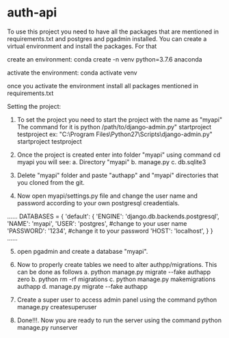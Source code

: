 # auth-api

To use this project you need to have all the packages that are mentioned in requirements.txt and postgres and pgadmin installed.
You can create a virtual environment and install the packages. For that

create an environment:
conda create -n venv python=3.7.6 anaconda

activate the environment:
conda activate venv

once you activate the environment install all packages mentioned in requirements.txt

Setting the project:

1. To set the project you need to start the project with the name as "myapi"
The command for it is python /path/to/django-admin.py" startproject testproject
ex:  "C:\Program Files\Python27\Scripts\django-admin.py" startproject testproject

2. Once the project is created enter into folder "myapi" using command cd myapi
        you will see:
            a.  Directory "myapi"
            b.  manage.py
            c.  db.sqlite3

3. Delete "myapi" folder and paste "authapp" and "myapi" directories that you cloned from the git.

4. Now open myapi/settings.py file and change the user name and password according to your own postgresql creadentials.

......
DATABASES = {
    'default': {
        'ENGINE': 'django.db.backends.postgresql',
        'NAME': 'myapi',
        'USER': 'postgres', #change to your user name
        'PASSWORD': '1234', #change it to your password
        'HOST': 'localhost',
    }
}
......

5. open pgadmin and create a database "myapi".

6. Now to properly create tables we need to alter authpp/migrations. This can be done as follows
       a. python manage.py migrate --fake authapp zero
       b. python rm -rf migrations
       c. python manage.py makemigrations authapp
       d. manage.py migrate --fake authapp

7. Create a super user to access admin panel using the command
        python manage.py createsuperuser

8. Done!!!. Now you are ready to run the server using the command 
        python manage.py runserver

